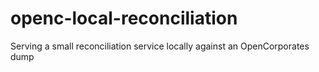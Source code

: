 # openc-local-reconciliation
Serving a small reconciliation service locally against an OpenCorporates dump

